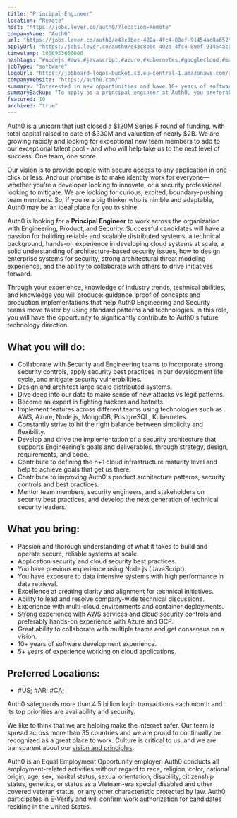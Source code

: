 ```yaml
---
title: "Principal Engineer"
location: "Remote"
host: "https://jobs.lever.co/auth0/?location=Remote"
companyName: "Auth0"
url: "https://jobs.lever.co/auth0/e43c8bec-402a-4fc4-80ef-91454ac8a652"
applyUrl: "https://jobs.lever.co/auth0/e43c8bec-402a-4fc4-80ef-91454ac8a652/apply"
timestamp: 1606953600000
hashtags: "#nodejs,#aws,#javascript,#azure,#kubernetes,#googlecloud,#management,#operations,#postgresql"
jobType: "software"
logoUrl: "https://jobboard-logos-bucket.s3.eu-central-1.amazonaws.com/auth0"
companyWebsite: "https://auth0.com/"
summary: "Interested in new opportunities and have 10+ years of software development experience? Auth0 has a job opening for a principal engineer."
summaryBackup: "To apply as a principal engineer at Auth0, you preferably need to have some knowledge of: #devsec, #ui/ux, #javascript."
featured: 10
archived: "true"
---
```


Auth0 is a unicorn that just closed a $120M Series F round of funding, with total capital raised to date of $330M and valuation of nearly $2B. We are growing rapidly and looking for exceptional new team members to add to our exceptional talent pool - and who will help take us to the next level of success. One team, one score. 

Our vision is to provide people with secure access to any application in one click or less. And our promise is to make identity work for everyone—whether you’re a developer looking to innovate, or a security professional looking to mitigate. We are looking for curious, excited, boundary-pushing team members. So, if you’re a big thinker who is nimble and adaptable, Auth0 may be an ideal place for you to shine.

Auth0 is looking for a **Principal Engineer** to work across the organization with Engineering, Product, and Security. Successful candidates will have a passion for building reliable and scalable distributed systems, a technical background, hands-on experience in developing cloud systems at scale, a solid understanding of architecture-based security issues, how to design enterprise systems for security, strong architectural threat modeling experience, and the ability to collaborate with others to drive initiatives forward.

Through your experience, knowledge of industry trends, technical abilities, and knowledge you will produce: guidance, proof of concepts and production implementations that help Auth0 Engineering and Security teams move faster by using standard patterns and technologies. In this role, you will have the opportunity to significantly contribute to Auth0's future technology direction.

## What you will do:

*   Collaborate with Security and Engineering teams to incorporate strong security controls, apply security best practices in our development life cycle, and mitigate security vulnerabilities.
*   Design and architect large scale distributed systems.
*   Dive deep into our data to make sense of new attacks vs legit patterns.
*   Become an expert in fighting hackers and botnets.
*   Implement features across different teams using technologies such as AWS, Azure, Node.js, MongoDB, PostgreSQL, Kubernetes.
*   Constantly strive to hit the right balance between simplicity and flexibility.
*   Develop and drive the implementation of a security architecture that supports Engineering’s goals and deliverables, through strategy, design, requirements, and code.
*   Contribute to defining the n+1 cloud infrastructure maturity level and help to achieve goals that get us there.
*   Contribute to improving Auth0's product architecture patterns, security controls and best practices.
*   Mentor team members, security engineers, and stakeholders on security best practices, and develop the next generation of technical security leaders.

## What you bring:

*   Passion and thorough understanding of what it takes to build and operate secure, reliable systems at scale.
*   Application security and cloud security best practices.
*   You have previous experience using Node.js (JavaScript).
*   You have exposure to data intensive systems with high performance in data retrieval.
*   Excellence at creating clarity and alignment for technical initiatives. 
*   Ability to lead and resolve company-wide technical discussions.
*   Experience with multi-cloud environments and container deployments.
*   Strong experience with AWS services and cloud security controls and preferably hands-on experience with Azure and GCP.
*   Great ability to collaborate with multiple teams and get consensus on a vision.
*   10+ years of software development experience.
*   5+ years of experience working on cloud applications.

## Preferred Locations:

*   #US; #AR; #CA;

Auth0 safeguards more than 4.5 billion login transactions each month and its top priorities are availability and security.

We like to think that we are helping make the internet safer. Our team is spread across more than 35 countries and we are proud to continually be recognized as a great place to work. Culture is critical to us, and we are transparent about our [vision and principles](https://auth0.com/blog/the-developer-first-identity-platform-auth0-story-and-future). 

Auth0 is an Equal Employment Opportunity employer. Auth0 conducts all employment-related activities without regard to race, religion, color, national origin, age, sex, marital status, sexual orientation, disability, citizenship status, genetics, or status as a Vietnam-era special disabled and other covered veteran status, or any other characteristic protected by law. Auth0 participates in E-Verify and will confirm work authorization for candidates residing in the United States.
